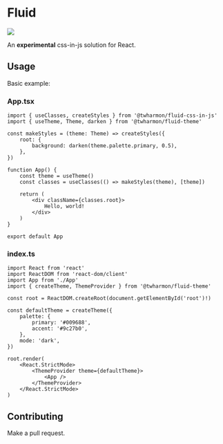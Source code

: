 # Fluid

![](https://github.com/twharmon/fluid/workflows/Test/badge.svg)

An __experimental__ css-in-js solution for React.

## Usage
Basic example:

### App.tsx

```tsx
import { useClasses, createStyles } from '@twharmon/fluid-css-in-js'
import { useTheme, Theme, darken } from '@twharmon/fluid-theme'

const makeStyles = (theme: Theme) => createStyles({
    root: {
        background: darken(theme.palette.primary, 0.5),
    },
})

function App() {
    const theme = useTheme()
    const classes = useClasses(() => makeStyles(theme), [theme])

    return (
        <div className={classes.root}>
            Hello, world!
        </div>
    )
}

export default App
```

### index.ts

```tsx
import React from 'react'
import ReactDOM from 'react-dom/client'
import App from './App'
import { createTheme, ThemeProvider } from '@twharmon/fluid-theme'

const root = ReactDOM.createRoot(document.getElementById('root')!)

const defaultTheme = createTheme({
    palette: {
        primary: '#009688',
        accent: '#9c27b0',
    },
    mode: 'dark',
})

root.render(
    <React.StrictMode>
        <ThemeProvider theme={defaultTheme}>
            <App />
        </ThemeProvider>
    </React.StrictMode>
)
```

## Contributing

Make a pull request.
